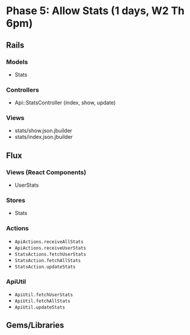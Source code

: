 # Phase 5: Allow Stats (1 days, W2 Th 6pm)

## Rails

### Models
  * Stats
### Controllers
  * Api::StatsController (index, show, update)

### Views
  * stats/show.json.jbuilder
  * stats/index.json.jbuilder

## Flux
### Views (React Components)
  * UserStats

### Stores
  * Stats

### Actions
  * `ApiActions.receiveAllStats`
  * `ApiActions.receiveUserStats`
  * `StatsActions.fetchUserStats`
  * `StatsAction.fetchAllStats`
  * `StatsAction.updateStats`

### ApiUtil
  * `ApiUtil.fetchUserStats`
  * `ApiUtil.fetchAllStats`
  * `ApiUtil.updateStats`

## Gems/Libraries
